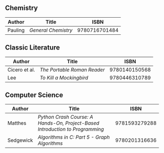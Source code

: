 ## Chemistry

| Author | Title | ISBN |
| ------ | ----- | ---- |
| Pauling | *General Chemistry* | 9780716701484 |

## Classic Literature

| Author | Title | ISBN |
| ------ | ----- | ---- |
| Cicero et al. | *The Portable Roman Reader* | 9780140150568 |
| Lee | *To Kill a Mockingbird* | 9780446310789 |

## Computer Science

| Author | Title | ISBN |
| ------ | ----- | ---- |
| Matthes | *Python Crash Course: A Hands-On, Project-Based Introduction to Programming* | 9781593279288 |
| Sedgewick | *Algorithms in C: Part 5 - Graph Algorithms* | 9780201316636 |

